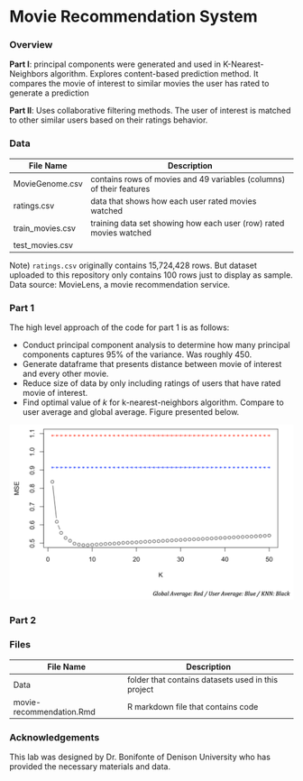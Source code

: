 # Movie Recommendation System

### Overview

**Part I**: principal components were generated and used in K-Nearest-Neighbors algorithm. Explores content-based prediction method.
It compares the movie of interest to similar movies the user has rated to generate a prediction


**Part II**: Uses collaborative filtering methods. The user of interest is matched to other similar users based on their ratings behavior.


### Data

|File Name|Description|
|--|--|
|MovieGenome.csv|contains rows of movies and 49 variables (columns) of their features|
|ratings.csv|data that shows how each user rated movies watched|
|train_movies.csv|training data set showing how each user (row) rated movies watched|
|test_movies.csv||

Note) `ratings.csv` originally contains 15,724,428 rows. But dataset uploaded to this repository only contains 100 rows just to display as sample.
Data source: MovieLens, a movie recommendation service.


### Part 1

The high level approach of the code for part 1 is as follows:

- Conduct principal component analysis to determine how many principal components captures 95% of the variance. Was roughly 450.
- Generate dataframe that presents distance between movie of interest and every other movie.
- Reduce size of data by only including ratings of users that have rated movie of interest.
- Find optimal value of *k* for k-nearest-neighbors algorithm. Compare to user average and global average. Figure presented below.


<img src="README_Images/knnplot.png" width = 600>

### Part 2



### Files

|File Name|Description|
|--|--|
|Data|folder that contains datasets used in this project|
|movie-recommendation.Rmd|R markdown file that contains code|


### Acknowledgements

This lab was designed by Dr. Bonifonte of Denison University who has provided the necessary materials and data.



